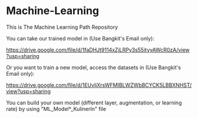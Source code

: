 # Machine-Learning
This is The Machine Learning Path Repository

You can take our trained model in (Use Bangkit's Email only):

https://drive.google.com/file/d/1faDHJt9114xZjLRPy3s55ityyAWcR0zA/view?usp=sharing

Or you want to train a new model, access the datasets in (Use Bangkit's Email only):

https://drive.google.com/file/d/1EUvljXrsWFMIBLWZWbBCYCK5LBBXNHST/view?usp=sharing

You can build your own model (different layer, augmentation, or learning rate) by using "ML_Model*_KulinerIn" file
